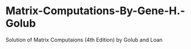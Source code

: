 # Matrix-Computations-By-Gene-H.-Golub
Solution of Matrix Computaions (4th Edition) by Golub and Loan
